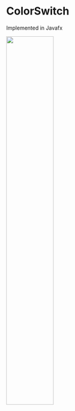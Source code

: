 # ColorSwitch
Implemented in Javafx

[<img src="https://img.youtube.com/vi/P8Ib82pXuDo/maxresdefault.jpg" width="50%">](https://www.youtube.com/watch?v=P8Ib82pXuDo)
